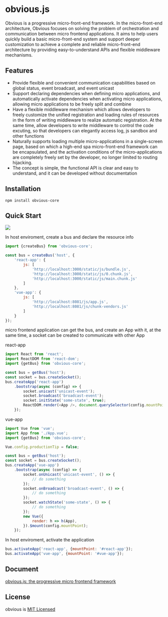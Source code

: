 # obvious.js
Obvious is a progressive micro-front-end framework. In the micro-front-end architecture, Obvious focuses on solving the  problem of orchestration and communication between micro frontend applications. It aims to help users quickly build a basic micro-front-end system and support deeper customization to achieve a complete and reliable micro-front-end architecture by providing easy-to-understand APIs and flexible middleware mechanisms.

## Features
- Provide flexible and convenient communication capabilities based on global status, event broadcast, and event unicast
- Support declaring dependencies when defining micro applications, and automatically activate dependencies when activating micro applications, allowing micro applications to be freely split and combine
- Have a flexible middleware mechanism which allows developers to freely customize the unified registration and loading rules of resources in the form of writing middleware to realize automatic registration. At the same time, allow developers to write middleware to control the code excuting, so that developers can elegantly access log, js sandbox and other functions
- Naturally supports loading multiple micro-applications in a single-screen page, based on which a high-end spa micro-front-end framework can be encapsulated, and the activation conditions of the micro-applications are completely freely set by the developer, no longer limited to routing hijacking.
- The concept is simple, the functional API is clear and easy to understand, and it can be developed without documentation

## Installation
`npm install obvious-core`

## Quick Start
![](docs/_media/tutorial-target.gif)

In host enviroment, create a bus and declare the resource info
```js
import {createBus} from 'obvious-core';

const bus = createBus('host', {
    'react-app': {
        js: [
            'http://localhost:3000/static/js/bundle.js',
            'http://localhost:3000/static/js/0.chunk.js',
            'http://localhost:3000/static/js/main.chunk.js'
        ]
    },
    'vue-app': {
        js: [
            'http://localhost:8081/js/app.js',
            'http://localhost:8081/js/chunk-vendors.js'
        ]
    }
});
```

micro frontend application can get the bus, and create an App with it, at the same time, a socket can be created to communicate with other App

react-app
```js
import React from 'react';
import ReactDOM from 'react-dom';
import {getBus} from 'obvious-core';

const bus = getBus('host');
const socket = bus.createSocket();
bus.createApp('react-app')
    .bootstrap(async (config) => {
        socket.unicast('unicast-event');
        socket.broadcast('broadcast-event');
        socket.initState('some-state', true);
        ReactDOM.render(<App />, document.querySelector(config.mountPoint));
    });
```  

vue-app
```js
import Vue from 'vue';
import App from './App.vue';
import {getBus} from 'obvious-core';

Vue.config.productionTip = false;

const bus = getBus('host');
const socket = bus.createSocket();
bus.createApp('vue-app')
    .bootstrap(async (config) => {
        socket.onUnicast('unicast-event', () => {
            // do something
        });
        socket.onBroadcast('broadcast-event', () => {
            // do something
        });
        socket.watchState('some-state', () => {
            // do something
        });
        new Vue({
            render: h => h(App),
        }).$mount(config.mountPoint);
    });
```

In host enviroment, activate the application
```js
bus.activateApp('react-app', {mountPoint: '#react-app'});
bus.activateApp('vue-app', {mountPoint: '#vue-app'});
```

## Document

[obvious.js: the progressive micro frontend framework](https://obviousjs.github.io/obvious-core/#/)

## License
obvious is [MIT Licensed](https://github.com/ObviousJs/obvious-core/blob/master/LICENSE)